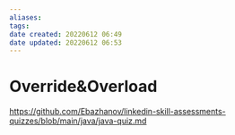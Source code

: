 ```yaml
---
aliases: 
tags: 
date created: 20220612 06:49
date updated: 20220612 06:53
---
```


# Override&Overload

https://github.com/Ebazhanov/linkedin-skill-assessments-quizzes/blob/main/java/java-quiz.md
